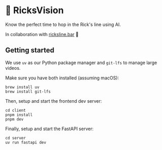 # 🔮 RicksVision
Know the perfect time to hop in the Rick's line using AI.

In collaboration with [ricksline.bar](https://ricksline.bar) 🥂


## Getting started
We use `uv` as our Python package manager and `git-lfs` to manage large videos.

Make sure you have both installed (assuming macOS):
```
brew install uv
brew install git-lfs
```

Then, setup and start the frontend dev server:

```
cd client
pnpm install
pnpm dev
```

Finally, setup and start the FastAPI server:
```
cd server
uv run fastapi dev
```
